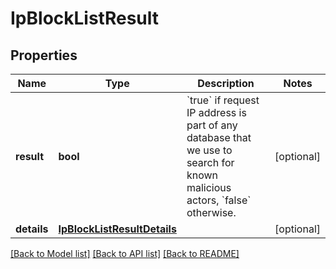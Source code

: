 # IpBlockListResult

## Properties
Name | Type | Description | Notes
------------ | ------------- | ------------- | -------------
**result** | **bool** | &#x60;true&#x60; if request IP address is part of any database that we use to search for known malicious actors, &#x60;false&#x60; otherwise.  | [optional] 
**details** | [**IpBlockListResultDetails**](IpBlockListResultDetails.md) |  | [optional] 

[[Back to Model list]](../README.md#documentation-for-models) [[Back to API list]](../README.md#documentation-for-api-endpoints) [[Back to README]](../README.md)

